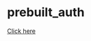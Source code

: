 # prebuilt_auth

[Click here](https://drive.google.com/file/d/1H_Od3AczqxJOSF_72Q2vjFzZGkbS5SrH/view?usp=sharing)
